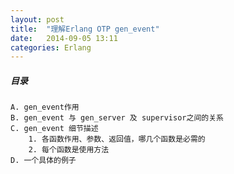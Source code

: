 ```yaml
---
layout: post
title:  "理解Erlang OTP gen_event"
date:   2014-09-05 13:11
categories: Erlang
---
```


##### 目录 #####
	A. gen_event作用
	B. gen_event 与 gen_server 及 supervisor之间的关系
	C. gen_event 细节描述
		1. 各函数作用、参数、返回值，哪几个函数是必需的
		2. 每个函数是使用方法
	D. 一个具体的例子